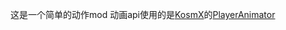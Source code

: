 这是一个简单的动作mod
动画api使用的是[KosmX](https://github.com/KosmX)的[PlayerAnimator](https://github.com/KosmX/minecraftPlayerAnimator)
